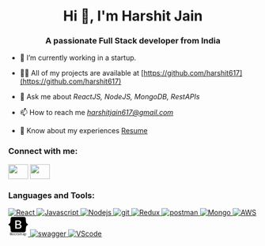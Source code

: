 <h1 align="center">Hi 👋, I'm Harshit Jain</h1>
<h3 align="center">A passionate Full Stack developer from India</h3>

- 🔭 I’m currently working in a startup.

<!-- - 🌱 I’m currently learning *server-side-swift using Vapor* -->

- 👨‍💻 All of my projects are available at [https://github.com/harshit617](https://github.com/harshit617)

- 💬 Ask me about *ReactJS, NodeJS, MongoDB, RestAPIs*

- 📫 How to reach me *harshitjain617@gmail.com*

- 📄 Know about my experiences [Resume]()

<h3 align="left">Connect with me:</h3>
<p align="left">
<a href="https://linkedin.com/in/harshitjain1609" target="blank"><img align="center" src="https://raw.githubusercontent.com/rahuldkjain/github-profile-readme-generator/master/src/images/icons/Social/linked-in-alt.svg" alt="" height="30" width="40" /></a>
<a href="https://instagram.com/harshit_jain1609" target="blank"><img align="center" src="https://raw.githubusercontent.com/rahuldkjain/github-profile-readme-generator/master/src/images/icons/Social/instagram.svg" alt="" height="30" width="40" /></a>
</p>

<h3 align="left">Languages and Tools:</h3>
<p align="left"> <a href="https://react.dev/" target="_blank" rel="noreferrer"> <img src="https://repository-images.githubusercontent.com/410214337/070f2aba-d9d6-4699-b887-9a0f29015b1b" alt="React" width="40" height="40"/> </a> 
  <a href="https://www.javascript.com/" target="_blank" rel="noreferrer"> <img src="https://upload.wikimedia.org/wikipedia/commons/thumb/6/6a/JavaScript-logo.png/800px-JavaScript-logo.png" alt="Javascript" width="40" height="40"/> </a> 
  <a href="https://nodejs.org/en" target="_blank" rel="noreferrer"> <img src="https://cdn.freebiesupply.com/logos/large/2x/nodejs-1-logo-png-transparent.png" alt="Nodejs" width="40" height="40"/>
  </a> <a href="https://git-scm.com/" target="_blank" rel="noreferrer"> <img src="https://www.vectorlogo.zone/logos/git-scm/git-scm-icon.svg" alt="git" width="40" height="40"/> </a> 
  <a href="https://redux.js.org/" target="_blank" rel="noreferrer"> <img src="https://upload.wikimedia.org/wikipedia/commons/3/30/Redux_Logo.png" alt="Redux" width="40" height="40"/> </a>
  <a href="https://postman.com" target="_blank" rel="noreferrer"> <img src="https://www.vectorlogo.zone/logos/getpostman/getpostman-icon.svg" alt="postman" width="40" height="40"/> </a>
  <a href="https://www.mongodb.com/" target="_blank" rel="noreferrer"> <img src="https://upload.wikimedia.org/wikipedia/commons/9/93/MongoDB_Logo.svg
" alt="Mongo" width="40" height="40"/> </a>
  <a href="https://aws.amazon.com/" target="_blank" rel="noreferrer"> <img src="https://upload.wikimedia.org/wikipedia/commons/9/93/Amazon_Web_Services_Logo.svg" alt="AWS" width="40" height="40"/> </a>
  <a href="https://getbootstrap.com/" target="_blank" rel="noreferrer"> <img src="https://raw.githubusercontent.com/devicons/devicon/master/icons/bootstrap/bootstrap-plain-wordmark.svg" alt="Bootstrap" width="40" height="40"/> </a>
    <a href="https://swagger.io/" target="_blank" rel="noreferrer"> <img src="https://upload.wikimedia.org/wikipedia/commons/a/ab/Swagger-logo.png" alt="swagger" width="40" height="40"/> </a>
      <a href="https://code.visualstudio.com/" target="_blank" rel="noreferrer"> <img src="https://upload.wikimedia.org/wikipedia/commons/9/9a/Visual_Studio_Code_1.35_icon.svg" alt="VScode" width="40" height="40"/> </a>
</p>

<p><img align="center" src="https://github-readme-stats.vercel.app/api/top-langs?username=harshit617&show_icons=true&locale=en&layout=compact" alt="" /></p>
